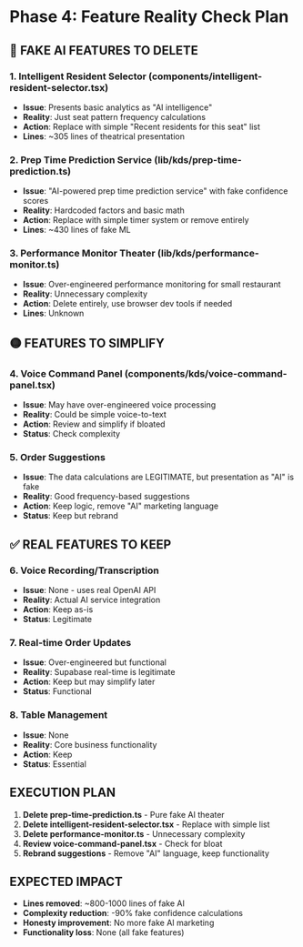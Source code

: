 # Phase 4: Feature Reality Check Plan

## 🔴 FAKE AI FEATURES TO DELETE

### 1. Intelligent Resident Selector (components/intelligent-resident-selector.tsx)
- **Issue**: Presents basic analytics as "AI intelligence" 
- **Reality**: Just seat pattern frequency calculations
- **Action**: Replace with simple "Recent residents for this seat" list
- **Lines**: ~305 lines of theatrical presentation

### 2. Prep Time Prediction Service (lib/kds/prep-time-prediction.ts)
- **Issue**: "AI-powered prep time prediction service" with fake confidence scores
- **Reality**: Hardcoded factors and basic math
- **Action**: Replace with simple timer system or remove entirely
- **Lines**: ~430 lines of fake ML

### 3. Performance Monitor Theater (lib/kds/performance-monitor.ts)
- **Issue**: Over-engineered performance monitoring for small restaurant
- **Reality**: Unnecessary complexity
- **Action**: Delete entirely, use browser dev tools if needed
- **Lines**: Unknown

## 🟡 FEATURES TO SIMPLIFY

### 4. Voice Command Panel (components/kds/voice-command-panel.tsx)
- **Issue**: May have over-engineered voice processing
- **Reality**: Could be simple voice-to-text
- **Action**: Review and simplify if bloated
- **Status**: Check complexity

### 5. Order Suggestions
- **Issue**: The data calculations are LEGITIMATE, but presentation as "AI" is fake
- **Reality**: Good frequency-based suggestions
- **Action**: Keep logic, remove "AI" marketing language
- **Status**: Keep but rebrand

## ✅ REAL FEATURES TO KEEP

### 6. Voice Recording/Transcription
- **Issue**: None - uses real OpenAI API
- **Reality**: Actual AI service integration
- **Action**: Keep as-is
- **Status**: Legitimate

### 7. Real-time Order Updates
- **Issue**: Over-engineered but functional
- **Reality**: Supabase real-time is legitimate
- **Action**: Keep but may simplify later
- **Status**: Functional

### 8. Table Management
- **Issue**: None
- **Reality**: Core business functionality
- **Action**: Keep
- **Status**: Essential

## EXECUTION PLAN

1. **Delete prep-time-prediction.ts** - Pure fake AI theater
2. **Delete intelligent-resident-selector.tsx** - Replace with simple list
3. **Delete performance-monitor.ts** - Unnecessary complexity
4. **Review voice-command-panel.tsx** - Check for bloat
5. **Rebrand suggestions** - Remove "AI" language, keep functionality

## EXPECTED IMPACT

- **Lines removed**: ~800-1000 lines of fake AI
- **Complexity reduction**: -90% fake confidence calculations
- **Honesty improvement**: No more fake AI marketing
- **Functionality loss**: None (all fake features)